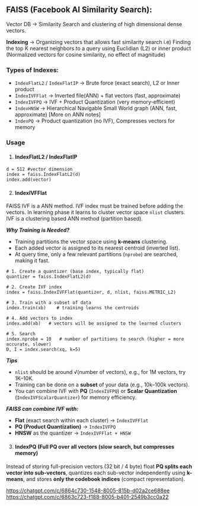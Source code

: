 ## FAISS (Facebook AI Similarity Search):
Vector DB -> Similarity Search and clustering of high dimensional dense vectors.

**Indexing** -> Organizing vectors that allows fast similarity search
i.e) Finding the top K nearest neighbors to a query using Euclidian (L2) or inner product (Normalized vectors for cosine similarity, no effect of magnitude)

### Types of Indexes:
- `IndexFlatL2` / `IndexFlatIP` -> Brute force (exact search), L2 or Inner product
- `IndexIVFFlat` -> Inverted file(ANN) + flat vectors (fast, approximate)
- `IndexIVFPQ` -> IVF + Product Quantization (very memory-efficient)
- `IndexHNSW` -> Hierarchical Navigable Small World graph (ANN, fast, approximate) [More on ANN notes]
- `IndexPQ` -> Product quantization (no IVF), Compresses vectors for memory

### Usage

1. #### IndexFlatL2 / IndexFlatIP
```
d = 512 #vector dimension
index = faiss.IndexFlatL2(d)
index.add(vector)
```
2. #### IndexIVFFlat
FAISS IVF is a ANN method. IVF index must be trained before adding the vectors. In learning phase it learns to cluster vector space `nlist` clusters.
IVF is a clustering based ANN method (partition based).

***Why Training is Needed?*** 
-   Training partitions the vector space using **k-means** clustering.
-   Each added vector is assigned to its nearest centroid (inverted list).
-   At query time, only a few relevant partitions (`nprobe`) are searched, making it fast.

```
# 1. Create a quantizer (base index, typically flat)
quantizer = faiss.IndexFlatL2(d)

# 2. Create IVF index
index = faiss.IndexIVFFlat(quantizer, d, nlist, faiss.METRIC_L2)

# 3. Train with a subset of data
index.train(xb)    # training learns the centroids

# 4. Add vectors to index
index.add(xb)   # vectors will be assigned to the learned clusters

# 5. Search
index.nprobe = 10   # number of partitions to search (higher = more accurate, slower)
D, I = index.search(xq, k=5)

```

***Tips***

-   `nlist` should be around √(number of vectors), e.g., for 1M vectors, try 1K–10K.
-   Training can be done on a **subset** of your data (e.g., 10k–100k vectors).
-   You can combine IVF with **PQ** (`IndexIVFPQ`) or **Scalar Quantization** (`IndexIVFScalarQuantizer`) for memory efficiency.

***FAISS can combine IVF with:***
-    **Flat** (exact search within each cluster) → `IndexIVFFlat`
-    **PQ (Product Quantization)** → `IndexIVFPQ`
-    **HNSW** as the quantizer → `IndexIVFFlat + HNSW`

3.  #### IndexPQ (Full PQ over all vectors (slow search, but compresses memory)
Instead of storing full-precision vectors (32 bit / 4 byte) float **PQ splits each vector into sub-vectors**, quantizes each sub-vector independently using **k-means**, and stores **only the codebook indices** (compact representation).

https://chatgpt.com/c/6864c730-1548-8005-815b-d02a2ce688ee
https://chatgpt.com/c/6863c723-f188-8005-b401-2549b3cc0a22